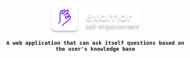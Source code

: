 <samp align="center">

<p>
  <img  width="240"  src="/docs/logo-text.png" />
</p>

<p>
  <strong>
  A web application that can ask itself questions based on the user's knowledge base
  </strong>
</p>

</samp>
